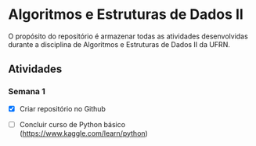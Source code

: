 # Algoritmos e Estruturas de Dados II
O propósito do repositório é armazenar todas as atividades desenvolvidas durante a disciplina de Algoritmos e Estruturas de Dados II da UFRN.

## Atividades

### Semana 1
- [x] Criar repositório no Github
- [ ] Concluir curso de Python básico (https://www.kaggle.com/learn/python) 

